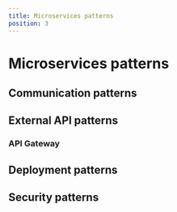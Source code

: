 ```yaml
---
title: Microservices patterns
position: 3
---
```


# Microservices patterns

## Communication patterns

## External API patterns

### API Gateway

## Deployment patterns

## Security patterns
